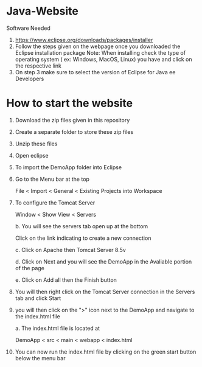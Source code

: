 # Java-Website
Software Needed
1. https://www.eclipse.org/downloads/packages/installer
2. Follow the steps given on the webpage once you downloaded the Eclipse installation package
Note: When installing check the type of operating system ( ex: Windows, MacOS, Linux) you have and click on the respective link
3. On step 3 make sure to select the version of Eclipse for Java ee Developers
# How to start the website
1. Download the zip files given in this repository
2. Create a separate folder to store these zip files
3. Unzip these files
4. Open eclipse
5. To import the DemoApp folder into Eclipse
6. Go to the Menu bar at the top

   File < Import < General < Existing Projects into Workspace

8. To configure the Tomcat Server

      Window < Show View < Servers
   
   b. You will see the servers tab open up at the bottom
   
   Click on the link indicating to create a new connection
   
   c. Click on Apache then Tomcat Server 8.5v
   
   d. Click on Next and you will see the DemoApp in the Avaliable portion of the page
   
   e. Click on Add all then the Finish button
   
10. You will then right click on the Tomcat Server connection in the Servers tab and click Start
11. you will then click on the ">" icon next to the DemoApp and navigate to the index.html file
    
      a. The index.html file is located at
    
      DemoApp < src < main < webapp < index.html
   
13. You can now run the index.html file by clicking on the green start button below the menu bar
   
